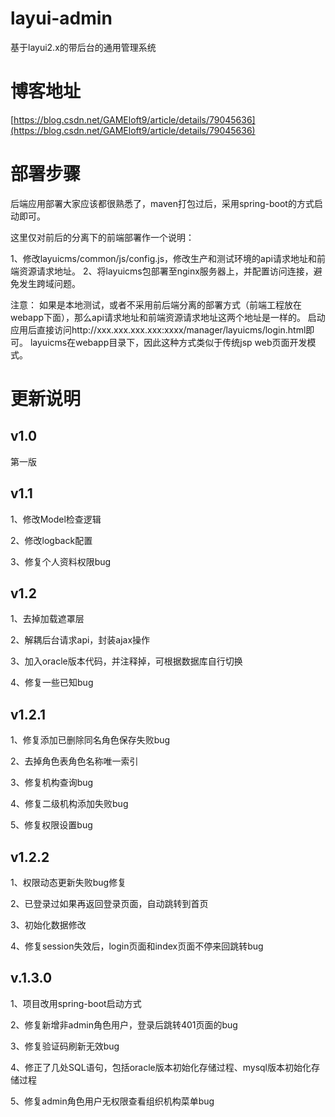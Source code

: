 # layui-admin
基于layui2.x的带后台的通用管理系统

# 博客地址
[https://blog.csdn.net/GAMEloft9/article/details/79045636](https://blog.csdn.net/GAMEloft9/article/details/79045636)

# 部署步骤
后端应用部署大家应该都很熟悉了，maven打包过后，采用spring-boot的方式启动即可。

这里仅对前后的分离下的前端部署作一个说明：

1、修改layuicms/common/js/config.js，修改生产和测试环境的api请求地址和前端资源请求地址。
2、将layuicms包部署至nginx服务器上，并配置访问连接，避免发生跨域问题。

注意：
如果是本地测试，或者不采用前后端分离的部署方式（前端工程放在webapp下面），那么api请求地址和前端资源请求地址这两个地址是一样的。
启动应用后直接访问http://xxx.xxx.xxx.xxx:xxxx/manager/layuicms/login.html即可。
layuicms在webapp目录下，因此这种方式类似于传统jsp web页面开发模式。

# 更新说明 #

## v1.0  ##

第一版


## v1.1 ##
1、修改Model检查逻辑

2、修改logback配置 

3、修复个人资料权限bug

## v1.2 ##
1、去掉加载遮罩层

2、解耦后台请求api，封装ajax操作

3、加入oracle版本代码，并注释掉，可根据数据库自行切换

4、修复一些已知bug

## v1.2.1 ##
1、修复添加已删除同名角色保存失败bug

2、去掉角色表角色名称唯一索引

3、修复机构查询bug

4、修复二级机构添加失败bug

5、修复权限设置bug

## v1.2.2 ##
1、权限动态更新失败bug修复

2、已登录过如果再返回登录页面，自动跳转到首页

3、初始化数据修改

4、修复session失效后，login页面和index页面不停来回跳转bug

## v.1.3.0
1、项目改用spring-boot启动方式

2、修复新增非admin角色用户，登录后跳转401页面的bug

3、修复验证码刷新无效bug

4、修正了几处SQL语句，包括oracle版本初始化存储过程、mysql版本初始化存储过程

5、修复admin角色用户无权限查看组织机构菜单bug